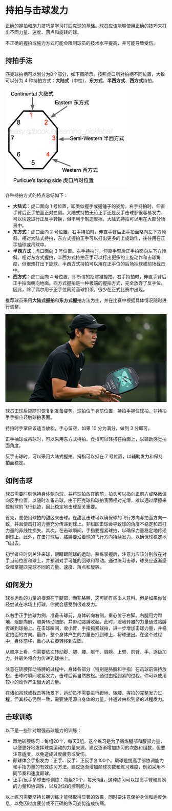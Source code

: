 # 持拍与击球发力

正确的握拍和施力技巧是学习打匹克球的基础。球员应该能够使用正确的技巧来打出不同力量、速度、落点和旋转的球。

不正确的握拍或施力方式可能会限制球员的技术水平提高，并可能导致受伤。

## 持拍手法

匹克球拍柄可以划分为8个部分，如下图所示。按照虎口所对拍柄不同位置，大致可以分为 4 种持拍方式：**大陆式**（中性）、**东方式**、**半西方式**、**西方式**持拍。

![常见握拍手法](_images/hold-paddle.png)

各种持拍方式的特点总结如下：

* **大陆式**：虎口面向 1 号位置，即类似握手或握锤子的姿势。右手持拍时，伸直手臂后正手拍面正对左侧。大陆式持拍无论正手还是反手击球都很容易发力，可以快速进行正反手转换，但不利于制造摩擦。大陆式持拍可以用在大部分场景中。
* **东方式**：虎口面向 2 号位置。右手持拍时，伸直手臂后正手拍面略向左下方倾斜。相对大陆式持拍，东方式握拍正手可以打出更多的上旋动作，往往用在正手抽球或吊球中。
* **半西方式**：虎口面向 3 号位置。右手持拍时，伸直手臂后正手拍面向左下方倾斜。相对东方式握拍，半西方式持拍正手可以打出更多的上旋动作和击球角度，但很难打出下旋球。半西方式持拍可以用在正手位的后场抽球或前场截击中。
* **西方式**：虎口面向 4 号位置，即所谓的招财猫握拍。右手持拍时，伸直手臂后正手拍面朝向地面。西方式握拍是一种极端的握拍方式，完全放弃了反手位。因此，除了偶尔用于正手位网前高球扣杀，很少在正式比赛中出现。

推荐球员采用**大陆式握拍**和**东方式握拍**方法为主，并在比赛中根据具体情况随时进行调整。

![准备姿势](_images/ready-position.png)

球员击球后应随时恢复到准备姿势，球拍位于身前位置，持拍手握住球拍，非持拍手手指应轻触球拍表面。

持拍时手掌应该适当放松，手心留空，如果 10 分为满分，做到 3 分即可。

正手抽球或吊球时，可以采用东方式持拍。食指可以轻搭在拍面上，以辅助感觉拍面角度。

反手击球时，可以采用大陆式握拍。拇指可以抵在 7 号位置，以辅助发力和保持拍面稳定。

## 如何击球

球员需要时刻保持身体朝向球，并将球拍放在胸前，拍头可以指向正前方或略微偏向反手位置，以随时准备击球。由于匹克球和球拍表面相对光滑，难以通过摩擦来控制球的飞行轨迹，因此稳定地击球至关重要。

首先，要使用球拍的甜区来击球。在甜区击球可以确保球的飞行方向与拍面方向一致，并且使击打的力量充分传递到球上。非甜区击球会导致球的角度不稳定和击打力量的非线性损失。其次，在击球瞬间，手指要握紧球拍，以确保力量稳定地传递到球上。此外，在击打球后，胳膊要沿着球的飞行方向持续发力，以确保球稳定地飞出去。

初学者应时刻关注来球，眼睛跟随球的运动。熟练掌握后，注意力应该分别放在对手当前位置和球上，并预测对手可能的回球和移动。通过练习击球，球员应逐渐感受和掌握匹克球不同的力量、速度、落点和旋转。

## 如何发力

球类运动的力量的根源在于腿部，而非胳膊，这可能有些出人意料。但是如果你曾经尝试在冰场上打球，你就会感受到很难发力。

以右手正手抽球为例，准备击球前，身体转向右侧，重心位于右脚。右腿用力蹬地，髋部向前，顺势转动腰部，并带动胳膊收起。此时，蹬地转腰的力量通过胳膊传递到球拍上。在击球瞬间，收小臂，手指抓紧球拍，进一步增加击球力量，并稳定拍面的方向。最终，整个身体产生的力量击打到球上，将球送出。在这个过程中，身体前移，重心从右脚转移到左脚。

从顺序上看，你需要依次转动脚、腿、腰、躯干、肩膀、上臂、前臂、手，逐级加力，并最终将合力传递到球拍上。

注意在转腰挥动胳膊的过程中，身体各部分（特别是胳膊和手指）在击球前保持放松，击球时瞬间收紧发力，击球后再自然放松。通过由松到紧的过程，你可以使用较小的动作产生很大的力量。

在诸如吊球或截击等场景下，运动员不需要进行蹬地、转腰、挥拍的完整发力过程，但其核心仍然一致，需要使用源自身体的力量，并通过由松到紧的过程发力。

## 击球训练

以下是一些针对增强击球能力的训练：

* 蹬地转腰练习：每组20个，每天3组。这个练习是为了锻炼腿部和腰部力量，以便更好地发挥球类运动的力量来源。建议逐渐增加练习的次数和组数，但要注意适度，以免造成过度疲劳或受伤。
* 颠球体会手指发力：正手、反手、正反手各100个。颠球是提高手部协调能力和手指力量的有效练习方法。建议逐渐增加颠球次数和练习难度，例如采用不同节奏和速度颠球。
* 正手/反手多球击球训练：每组20个，每天3组。这种练习可以提高手臂和肩膀的力量和协调性，以及对球的控制能力。

以上练习需要坚持长期训练才能够取得显著的效果，同时要注意保护身体和适度休息，以免因过度疲劳或不正确的练习姿势造成伤痛。
